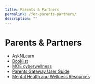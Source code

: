 ```yaml
---
title: Parents & Partners
permalink: /for-parents-partners/
description: ""
---
```

# Parents & Partners
*   <a href="https://lms.asknlearn.com/TKSS/logon_new.aspx?type=parents" target="_blank">AskNLearn</a>
*   [Booklist](/booklist/)
*   <a href="https://beta.moe.gov.sg/programmes/cyber-wellness/" target="_blank">MOE cyberwellness</a>
*   <a href="/files/User-Guide-for-Parents-on-Parents-Gateway.pdf" target="_blank">Parents Gateway User Guide</a>
*   <a href="">Mental Health and Wellness Resources</a>